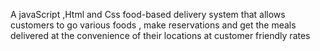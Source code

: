 A javaScript ,Html and Css food-based delivery system that allows customers to go  various foods ,  make reservations and get the meals delivered  at the convenience of their locations at customer friendly rates



